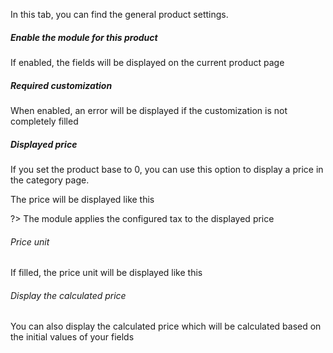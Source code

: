 In this tab, you can find the general product settings.  
<img srcset="./images/module-interface.jpg 2x" class="border">

##### Enable the module for this product
If enabled, the fields will be displayed on the current product page
<img srcset="./images/enable-option.jpg 2x" class="border">

##### Required customization
When enabled, an error will be displayed if the customization is not completely filled

##### Displayed price
If you set the product base to 0, you can use this option to display a price in the category page.  
<img srcset="./images/display-price-config.jpg 2x" class="border">

The price will be displayed like this  
<img srcset="./images/display-price.jpg 2x">

?> The module applies the configured tax to the displayed price

###### Price unit
If filled, the price unit will be displayed like this  
<img srcset="./images/price-unit.jpg 2x">

###### Display the calculated price
You can also display the calculated price which will be calculated based on the initial values of your fields

